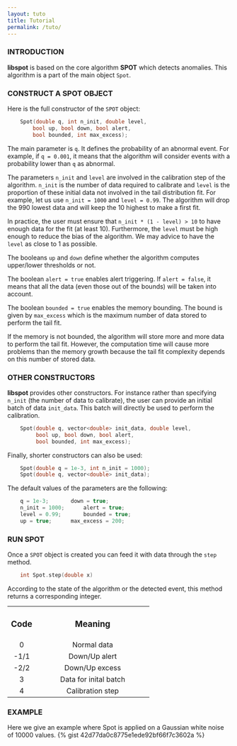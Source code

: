```yaml
---
layout: tuto
title: Tutorial
permalink: /tuto/
---
```


<a name="intro"></a>
<a name="buildspot"></a>
### INTRODUCTION
**libspot** is based on the core algorithm **SPOT** which detects anomalies. This algorithm is a part of the main object `Spot`.

### CONSTRUCT A SPOT OBJECT

Here is the full constructor of the `SPOT` object:

```cpp
	Spot(double q, int n_init, double level, 
		bool up, bool down, bool alert, 
		bool bounded, int max_excess);
```

The main parameter is `q`. It defines the probability of an abnormal event. For example, if `q = 0.001`, it means that the algorithm will consider events with a probability lower than `q` as abnormal.

The parameters `n_init` and `level` are involved in the calibration step of the algorithm. `n_init` is the number of data required to calibrate and `level` is the proportion of these initial data not involved in the tail distribution fit. For example, let us use `n_init = 1000` and `level = 0.99`. The algorithm will drop the 990 lowest data and will keep the 10 highest to make a first fit. 

<div class="alert">
In practice, the user must ensure that <code>n_init * (1 - level) > 10</code> to have enough data for the fit (at least 10). Furthermore, the <code>level</code> must be high enough to reduce the bias of the algorithm. We may advice to have the <code>level</code> as close to 1 as possible.
</div>

The booleans `up` and `down` define whether the algorithm computes upper/lower thresholds or not.

The boolean `alert = true` enables alert triggering. If `alert = false`, it means that all the data (even those out of the bounds) will be taken into account.

The boolean `bounded = true` enables the memory bounding. The bound is given by `max_excess` which is the maximum number of data stored to perform the tail fit.
<a name="buildotherspot"></a>
<div class="tip">
	If the memory is not bounded, the algorithm will store more and more data to perform the tail fit. However, the computation time will cause more problems than the memory growth because the tail fit complexity depends on this number of stored data.
</div>


### OTHER CONSTRUCTORS
**libspot** provides other constructors. For instance rather than specifying `n_init` (the number of data to calibrate), the user can provide an initial batch of data `init_data`. This batch will directly be used to perform the calibration.

```cpp
	Spot(double q, vector<double> init_data, double level, 
	     bool up, bool down, bool alert, 
	     bool bounded, int max_excess);
```
Finally, shorter constructors can also be used:
```cpp
	Spot(double q = 1e-3, int n_init = 1000);
	Spot(double q, vector<double> init_data);
```


The default values of the parameters are the following:
<a name="runspot"></a>
```cpp
	q = 1e-3;		down = true;
	n_init = 1000;		alert = true;
	level = 0.99;		bounded = true;
	up = true;		max_excess = 200;
```


### RUN SPOT

Once a `SPOT` object is created you can feed it with data through the `step` method.
```cpp
	int Spot.step(double x)
```
According to the state of the algorithm or the detected event, this method returns a corresponding integer.
<center>
<table align="center" width="40%" style="margin: auto auto;">
   <TR ALIGN="CENTER">
		<TD width="20%"><h3>Code</h3></TD>
		<TD width="80%"><h3>Meaning</h3></TD>
   </TR>
   <TR ALIGN="CENTER">
		<TD width="20%">0</TD>
		<TD width="80%">Normal data</TD>
   </TR>
   <TR ALIGN="CENTER">
		<TD width="20%">-1/1</TD>
		<TD width="80%">Down/Up alert</TD>
   </TR>
   <TR ALIGN="CENTER">
		<TD width="20%">-2/2</TD>
		<TD width="80%">Down/Up excess</TD>
   </TR>
   <TR ALIGN="CENTER">
		<TD width="20%">3</TD>
		<TD width="80%">Data for inital batch</TD>
   </TR>
   <TR ALIGN="CENTER">
		<TD width="20%">4</TD>
		<TD width="80%">Calibration step</TD>
   </TR>
</table>
</center>

<a name="example"></a>
### EXAMPLE

Here we give an example where Spot is applied on a Gaussian white noise of 10000 values.
{% gist 42d77da0c8775e1ede92bf66f7c3602a %}


